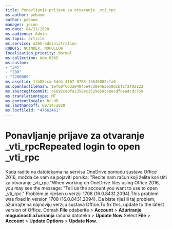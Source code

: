 ```yaml
---
title: Ponavljanje prijave za otvaranje _vti_rpc
ms.author: pebaum
author: pebaum
manager: jecon
ms.date: 04/21/2020
ms.audience: Admin
ms.topic: article
ms.service: o365-administration
ROBOTS: NOINDEX, NOFOLLOW
localization_priority: Normal
ms.collection: Adm_O365
ms.custom:
- "245"
- "280"
- "2200009"
ms.assetid: 1fb88cca-5dd4-4167-8783-13646082cfa0
ms.openlocfilehash: 1ef60f663a04045e4cd00463e59dcbf1f2f92122
ms.sourcegitcommit: c6692ce0fa1358ec3529e59ca0ecdfdea4cdc759
ms.translationtype: MT
ms.contentlocale: hr-HR
ms.lasthandoff: 09/14/2020
ms.locfileid: "47662461"
---
```

# <a name="repeated-login-to-open-_vti_rpc"></a><span data-ttu-id="90654-102">Ponavljanje prijave za otvaranje _vti_rpc</span><span class="sxs-lookup"><span data-stu-id="90654-102">Repeated login to open _vti_rpc</span></span>

<span data-ttu-id="90654-103">Kada radite na datotekama na servisu OneDrive pomoću sustava Office 2016, možda će vam se pojaviti poruka: "Recite nam račun koji želite koristiti za otvaranje _vti_rpc."</span><span class="sxs-lookup"><span data-stu-id="90654-103">When working on OneDrive files using Office 2016, you may see the message: "Tell us the account you want to use to open _vti_rpc."</span></span> <span data-ttu-id="90654-104">Problem je riješen u verziji 1708 (16.0.8431.2094).</span><span class="sxs-lookup"><span data-stu-id="90654-104">This problem was fixed in version 1708 (16.0.8431.2094).</span></span> <span data-ttu-id="90654-105">Da biste riješili taj problem, ažurirajte na najnoviju verziju sustava Office.</span><span class="sxs-lookup"><span data-stu-id="90654-105">To fix this, update to the latest version of Office.</span></span> <span data-ttu-id="90654-106">Odmah **File** odaberite \> **Account** \> **Ažuriranje mogućnosti ažuriranja** računa datoteka \> **Update Now**.</span><span class="sxs-lookup"><span data-stu-id="90654-106">Select **File** \> **Account** \> **Update Options** \> **Update Now**.</span></span>
  
